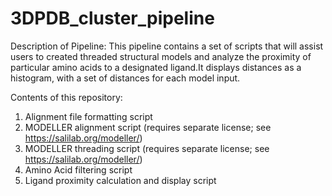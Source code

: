 # 3DPDB_cluster_pipeline

Description of Pipeline:
This pipeline contains a set of scripts that will assist users to created threaded structural models and analyze the proximity of particular amino acids to a designated ligand.It displays distances as a histogram, with a set of distances for each model input. 

Contents of this repository:
1) Alignment file formatting script
2) MODELLER alignment script (requires separate license; see https://salilab.org/modeller/)
3) MODELLER threading script (requires separate license; see https://salilab.org/modeller/)
4) Amino Acid filtering script
5) Ligand proximity calculation and display script
